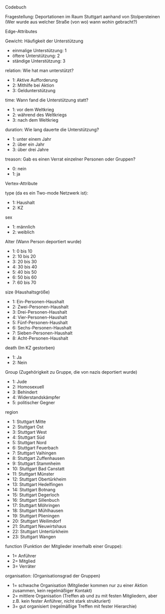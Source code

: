 Codebuch 

Fragestellung: Deportationen im Raum Stuttgart aanhand von Stolpersteinen (Wer wurde aus welcher Straße (von wo) wann wohin gebracht?)

Edge-Attributes

Gewicht: Häufigkeit der Unterstützung
-	einmalige Unterstützung: 1
-	öftere Unterstützung: 2
-	ständige Unterstützung: 3

relation: Wie hat man unterstützt?
-	1: Aktive Aufforderung
-	2: Mithilfe bei Aktion
-	3: Geldunterstützung

time: Wann fand die Unterstützung statt?
-	1: vor dem Weltkrieg
- 2: während des Weltkriegs
-	3: nach dem Weltkrieg

duration: Wie lang dauerte die Unterstützung?
-	1: unter einem Jahr
-	2: über ein Jahr
-	3: über drei Jahre

treason: Gab es einen Verrat einzelner Personen oder Gruppen?
- 0: nein
- 1: ja

Vertex-Attribute

type (da es ein Two-mode Netzwerk ist):
- 1: Haushalt
- 2: KZ

sex
- 1: männlich
- 2: weiblich

Alter (Wann Person deportiert wurde)
- 1: 0 bis 10
- 2: 10 bis 20 
- 3: 20 bis 30
- 4: 30 bis 40
- 5: 40 bis 50
- 6: 50 bis 60
- 7: 60 bis 70

size (Haushaltsgröße)
- 1: Ein-Personen-Haushalt
- 2: Zwei-Personen-Haushalt
- 3: Drei-Personen-Haushalt
- 4: Vier-Personen-Haushalt
- 5: Fünf-Personen-Haushalt
- 6: Sechs-Personen-Haushalt
- 7: Sieben-Personen-Haushalt
- 8: Acht-Personen-Haushalt

death (Im KZ gestorben)
- 1: Ja
- 2: Nein

Group (Zugehörigkeit zu Gruppe, die von nazis deportiert wurde)
- 1: Jude
- 2: Homosexuell
- 3: Behindert
- 4: Widerstandskämpfer
- 5: politischer Gegner

region
- 1: Stuttgart Mitte
- 2: Stuttgart Ost
- 3: Stuttgart West
- 4: Stuttgart Süd
- 5: Stuttgart Nord
- 6: Stuttgart Feuerbach
- 7: Stuttgart Vaihingen
- 8: Stuttgart Zuffenhausen
- 9: Stuttgart Stammheim
- 10: Stuttgart Bad Canstatt
- 11: Stuttgart Münster
- 12: Stuttgart Obertürkheim
- 13: Stuttgart Hedelfingen
- 14: Stuttgart Botnang
- 15: Stuttgart Degerloch
- 16: Stuttgart Sillenbuch
- 17: Stuttgart Möhringen
- 18: Stuttgart Mühlhausen
- 19: Stuttgart Plieningen
- 20: Stuttgart Weilimdorf
- 21: Stuttgart Neuwirtshaus 
- 22: Stuttgart Untertürkheim
- 23: Stuttgart Wangen


function (Funktion der Mitglieder innerhalb einer Gruppe):
- 1= Anführer
- 2= Mitglied
- 3= Verräter

organisation: (Organisationsgrad der Gruppen)
- 1= schwache Organisation (Mitglieder kommen nur zu einer Aktion zusammen, kein regelmäßiger Kontakt)
- 2= mittlere Organisation (Treffen ab und zu mit festen Mitgliedern, aber z.B. kein fester Anführer, nicht stark strukturiert)
- 3= gut organisiert (regelmäßige Treffen mit fester Hierarchie)
